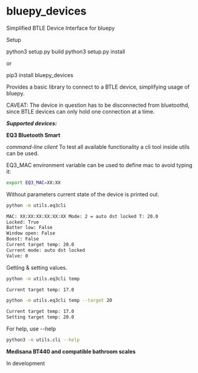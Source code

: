 # bluepy_devices
Simplified BTLE Device Interface for bluepy

Setup

python3 setup.py build
python3 setup.py install

or

pip3 install bluepy_devices

Provides a basic library to connect to a BTLE device, simplifying usage of bluepy.

CAVEAT: The device in question has to be disconnected from bluetoothd, since BTLE devices can only hold one connection at a time.

***Supported devices:***

**EQ3 Bluetooth Smart**

*command-line client*
To test all available functionality a cli tool inside utils can be used.

EQ3_MAC environment variable can be used to define mac to avoid typing it:
```bash
export EQ3_MAC=XX:XX
```

Without parameters current state of the device is printed out.
```bash
python -m utils.eq3cli

MAC: XX:XX:XX:XX:XX:XX Mode: 2 = auto dst locked T: 20.0
Locked: True
Batter low: False
Window open: False
Boost: False
Current target temp: 20.0
Current mode: auto dst locked
Valve: 0
```

Getting & setting values.
```bash
python -m utils.eq3cli temp

Current target temp: 17.0

python -m utils.eq3cli temp --target 20

Current target temp: 17.0
Setting target temp: 20.0
```

For help, use --help
```bash
python3 -m utils.cli --help
```

**Medisana BT440 and compatible bathroom scales**

In development
